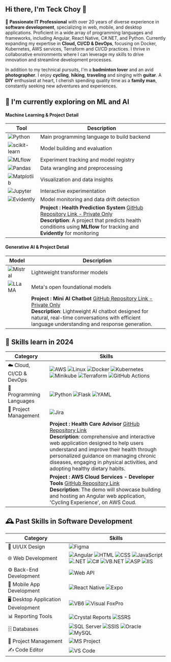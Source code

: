 ## Hi there, I'm Teck Choy 👋

🌟 **Passionate IT Professional** with over 20 years of diverse experience in **software development**, specializing in web, mobile, and desktop applications. Proficient in a wide array of programming languages and frameworks, including Angular, React Native, C#.NET, and Python. Currently expanding my expertise in **Cloud, CI/CD & DevOps**, focusing on Docker, Kubernetes, AWS services, Terraform and CI/CD practices. I thrive in collaborative environments where I can leverage my skills to drive innovation and streamline development processes.

In addition to my technical pursuits, I'm a **badminton lover** and an avid **photographer**. I enjoy **cycling**, **hiking**, **traveling** and singing with **guitar**. A **DIY** enthusiast at heart, I cherish spending quality time as a **family man**, constantly seeking new adventures and experiences.

## 🚀 I'm currently exploring on ML and AI

#### Machine Learning & Project Detail

| Tool                                                                                                            | Description                                                                                                                                                                                                                                                     |
| --------------------------------------------------------------------------------------------------------------- | --------------------------------------------------------------------------------------------------------------------------------------------------------------------------------------------------------------------------------------------------------------- |
| ![Python](https://img.shields.io/badge/Python-3776AB?style=flat&logo=python&logoColor=white)                    | Main programming language to build backend                                                                                                                                                                                                                      |
| ![scikit-learn](https://img.shields.io/badge/Scikit--learn-F7931E?style=flat&logo=scikit-learn&logoColor=white) | Model building and evaluation                                                                                                                                                                                                                                   |
| ![MLflow](https://img.shields.io/badge/MLflow-020202?style=flat&logo=mlflow&logoColor=white)                    | Experiment tracking and model registry                                                                                                                                                                                                                          |
| ![Pandas](https://img.shields.io/badge/pandas-150458?style=flat&logo=pandas&logoColor=white)                    | Data wrangling and preprocessing                                                                                                                                                                                                                                |
| ![Matplotlib](https://img.shields.io/badge/Matplotlib-3776AB?style=flat&logo=python&logoColor=white)            | Visualization and data insights                                                                                                                                                                                                                                 |
| ![Jupyter](https://img.shields.io/badge/Jupyter-F37626?style=flat&logo=jupyter&logoColor=white)                 | Interactive experimentation                                                                                                                                                                                                                                     |
| ![Evidently](https://img.shields.io/badge/Evidently-Model%20Monitoring-orange)                                  | Model monitoring and data drift detection                                                                                                                                                                                                                       |
|                                                                                                                 | **Project : Health Prediction System** [GitHub Repository Link - Private Only](https://github.com/tcwong2024/SelfLearn-HCA-MLOps) <br>**Description**: A project that predicts health conditions using **MLflow** for tracking and **Evidently** for monitoring |

#### Generative AI & Project Detail

| Model                                                                           | Description                                                                                                                                                                                                                                                                             |
| ------------------------------------------------------------------------------- | --------------------------------------------------------------------------------------------------------------------------------------------------------------------------------------------------------------------------------------------------------------------------------------- |
| ![Mistral](https://img.shields.io/badge/Mistral-Transformer%20Model-blueviolet) | Lightweight transformer models                                                                                                                                                                                                                                                          |
| ![LLaMA](https://img.shields.io/badge/LLaMA-Meta%20AI%20Model-lightgrey)        | Meta's open foundational models                                                                                                                                                                                                                                                         |
|                                                                                 | **Project : Mini AI Chatbot** [GitHub Repository Link - Private Only](https://github.com/tcwong2024/SelfLearn-Mini-AI-Chatbot) <br>**Description**: Lightweight AI chatbot designed for natural, real-time conversations with efficient language understanding and response generation. |

## 🚀 Skills learn in 2024

| **Category**             | **Skills**                                                                                                                                                                                                                                                                                                                                                                                                                                                                                                                                                                                                                                                                                                                                                                   |
| ------------------------ | ---------------------------------------------------------------------------------------------------------------------------------------------------------------------------------------------------------------------------------------------------------------------------------------------------------------------------------------------------------------------------------------------------------------------------------------------------------------------------------------------------------------------------------------------------------------------------------------------------------------------------------------------------------------------------------------------------------------------------------------------------------------------------- |
| ☁️ Cloud, CI/CD & DevOps | ![AWS](https://img.shields.io/badge/AWS-FFA500?style=flat-square&logo=amazonaws&logoColor=white) ![Linux](https://img.shields.io/badge/Linux-%252B100000?style=flat-square&logo=linux&logoColor=white) ![Docker](https://img.shields.io/badge/Docker-0db7f2?style=flat-square&logo=docker&logoColor=white) ![Kubernetes](https://img.shields.io/badge/Kubernetes-326CE5?style=flat-square&logo=kubernetes&logoColor=white) ![Minikube](https://img.shields.io/badge/Minikube-00BFFF?style=flat-square&logo=minikube&logoColor=white) ![Terraform](https://img.shields.io/badge/Terraform-7B42BC?style=flat-square&logo=terraform&logoColor=white) ![GitHub Actions](https://img.shields.io/badge/GitHub_Actions-2088FF?style=flat-square&logo=githubactions&logoColor=white) |
| 📝 Programming Languages | ![Python](https://img.shields.io/badge/Python-3776AB?style=flat-square&logo=python&logoColor=white) ![Flask](https://img.shields.io/badge/Flask-000000?style=flat-square&logo=flask&logoColor=white) ![YAML](https://img.shields.io/badge/YAML-2300A2E0?style=flat-square&logo=yaml&logoColor=white)                                                                                                                                                                                                                                                                                                                                                                                                                                                                         |
| 🎯 Project Management    | ![Jira](https://img.shields.io/badge/Jira-0052CC?style=flat-square&logo=jira&logoColor=white)                                                                                                                                                                                                                                                                                                                                                                                                                                                                                                                                                                                                                                                                                |
|                          | **Project : Health Care Advisor** [GitHub Repository Link ](https://github.com/tcwong2024/ce7-grp-2-capstone-project) <br>**Description**: comprehensive and interactive web application designed to help users understand and improve their health through personalized guidance on managing chronic diseases, engaging in physical activities, and adopting healthy dietary habits.                                                                                                                                                                                                                                                                                                                                                                                        |
|                          | **Project : AWS Cloud Services - Developer Tools** [GitHub Repository Link ](https://github.com/tcwong2024/CE7-M2-ST-AWS-Developers-Tools) <br>**Description**: The demo will showcase building and hosting an Angular web application, 'Cycling Experience', on AWS Coud.                                                                                                                                                                                                                                                                                                                                                                                                                                                                                                   |

## 🕰️ Past Skills in Software Development

| **Category**                      | **Skills**                                                                                                                                                                                                                                                                                                                                                                                                                                                                                                                                                                                                                                                                                                                                                                                                                                                                                                                                                                                       |
| --------------------------------- | ------------------------------------------------------------------------------------------------------------------------------------------------------------------------------------------------------------------------------------------------------------------------------------------------------------------------------------------------------------------------------------------------------------------------------------------------------------------------------------------------------------------------------------------------------------------------------------------------------------------------------------------------------------------------------------------------------------------------------------------------------------------------------------------------------------------------------------------------------------------------------------------------------------------------------------------------------------------------------------------------ |
| 🎨 UI/UX Design                   | ![Figma](https://img.shields.io/badge/Figma-%23F24E1E.svg?&style=flat-square&logo=figma&logoColor=white)                                                                                                                                                                                                                                                                                                                                                                                                                                                                                                                                                                                                                                                                                                                                                                                                                                                                                         |
| 🌐 Web Development                | ![Angular](https://img.shields.io/badge/Angular-%23E23237.svg?&style=flat-square&logo=angular&logoColor=white) ![HTML](https://img.shields.io/badge/HTML-%23E34F26.svg?&style=flat-square&logo=html&logoColor=white) ![CSS](https://img.shields.io/badge/CSS-%231572B6.svg?&style=flat-square&logo=css&logoColor=white) ![JavaScript](https://img.shields.io/badge/JavaScript-%23F7DF1E.svg?&style=flat-square&logo=javascript&logoColor=white) ![.NET](https://img.shields.io/badge/.NET-%2300518C.svg?&style=flat-square&logo=.net&logoColor=white) ![C#](https://img.shields.io/badge/C%23-%23239120.svg?&style=flat-square&logo=csharp&logoColor=white) ![VB.NET](https://img.shields.io/badge/VB.NET-%230072B5.svg?&style=flat-square&logo=visualstudio&logoColor=white) ![ASP](https://img.shields.io/badge/ASP%20Classic-%23007BFF.svg?&style=flat-square&logo=windows&logoColor=white) ![IIS](https://img.shields.io/badge/IIS-%2300A2E0.svg?style=flat-square&logo=iis&logoColor=white) |
| ⚙️ Back-End Development           | ![Web API](https://img.shields.io/badge/Web%20API-%2304B8B1.svg?&style=flat-square&logo=dotnet&logoColor=white)                                                                                                                                                                                                                                                                                                                                                                                                                                                                                                                                                                                                                                                                                                                                                                                                                                                                                  |
| 📱 Mobile App Development         | ![React Native](https://img.shields.io/badge/React%20Native-%2320232a.svg?&style=flat-square&logo=react&logoColor=%2361DAFB) ![Expo](https://img.shields.io/badge/Expo-1B1F24.svg?&style=flat-square&logo=expo&logoColor=white)                                                                                                                                                                                                                                                                                                                                                                                                                                                                                                                                                                                                                                                                                                                                                                  |
| 🖥 Desktop Application Development | ![VB6](https://img.shields.io/badge/Visual%20Basic%206-%230072B5.svg?&style=flat-square&logo=visualstudio&logoColor=white) ![Visual FoxPro](https://img.shields.io/badge/Visual%20FoxPro-%23D4A98D.svg?&style=flat-square&logo=visualstudio&logoColor=white)                                                                                                                                                                                                                                                                                                                                                                                                                                                                                                                                                                                                                                                                                                                                     |
| 📊 Reporting Tools                | ![Crystal Reports](https://img.shields.io/badge/Crystal%20Reports-%23E8D58A.svg?&style=flat-square&logo=adobe&logoColor=white) ![SSRS](https://img.shields.io/badge/SSRS-%234F5B93.svg?&style=flat-square&logo=microsoftsqlserver&logoColor=white)                                                                                                                                                                                                                                                                                                                                                                                                                                                                                                                                                                                                                                                                                                                                               |
| 🗄 Databases                       | ![SQL Server](https://img.shields.io/badge/Microsoft%20SQL%20Server-%234F5B93.svg?&style=flat-square&logo=microsoftsqlserver&logoColor=white) ![SSIS](https://img.shields.io/badge/SSIS-%234F5B93.svg?&style=flat-square&logo=microsoftsqlserver&logoColor=white) ![Oracle](https://img.shields.io/badge/Oracle-F80000.svg?&style=flat-square&logo=oracle&logoColor=white) ![MySQL](https://img.shields.io/badge/MySQL-%234EA94B.svg?&style=flat-square&logo=mysql&logoColor=white)                                                                                                                                                                                                                                                                                                                                                                                                                                                                                                              |
| 📅 Project Management             | ![MS Project](https://img.shields.io/badge/Microsoft%20Project-%23F7DF1E.svg?)                                                                                                                                                                                                                                                                                                                                                                                                                                                                                                                                                                                                                                                                                                                                                                                                                                                                                                                   |
| ✍️ Code Editor                    | ![VS Code](https://img.shields.io/badge/Visual%20Studio%20Code-%23007ACC.svg?style=flat-square&logo=visual-studio-code&logoColor=white)                                                                                                                                                                                                                                                                                                                                                                                                                                                                                                                                                                                                                                                                                                                                                                                                                                                          |

<!--
**tcwong2024/tcwong2024** is a ✨ _special_ ✨ repository because its `README.md` (this file) appears on your GitHub profile.

Here are some ideas to get you started:

- 🔭 I’m currently working on ...
- 🌱 I’m currently learning ...
- 👯 I’m looking to collaborate on ...
- 🤔 I’m looking for help with ...
- 💬 Ask me about ...
- 📫 How to reach me: ...
- 😄 Pronouns: ...
- ⚡ Fun fact: ...
-->
